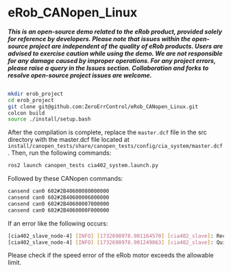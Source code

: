 # eRob_CANopen_Linux

***This is an open-source demo related to the eRob product, provided solely for reference by developers. Please note that issues within the open-source project are independent of the quality of eRob products. Users are advised to exercise caution while using the demo. We are not responsible for any damage caused by improper operations. For any project errors, please raise a query in the Issues section. Collaboration and forks to resolve open-source project issues are welcome.***

```bash

mkdir erob_project
cd erob_project
git clone git@github.com:ZeroErrControl/eRob_CANopen_Linux.git
colcon build
source ./install/setup.bash
```

After the compilation is complete, replace the `master.dcf` file in the src directory with the master.dcf file located at `install/canopen_tests/share/canopen_tests/config/cia_system/master.dcf`.
Then, run the following commands:

```bash
ros2 launch canopen_tests cia402_system.launch.py
```
Followed by these CANopen commands:
```bash
cansend can0 602#2B40600080000000
cansend can0 602#2B40600006000000
cansend can0 602#2B40600007000000
cansend can0 602#2B4060000F000000
```

If an error like the following occurs:


```bash
[cia402_slave_node-4] [INFO] [1732698978.901164570] [cia402_slave]: Received Quick Stop.
[cia402_slave_node-4] [INFO] [1732698978.901249863] [cia402_slave]: Quick_Stop_Active
```
Please check if the speed error of the eRob motor exceeds the allowable limit.
